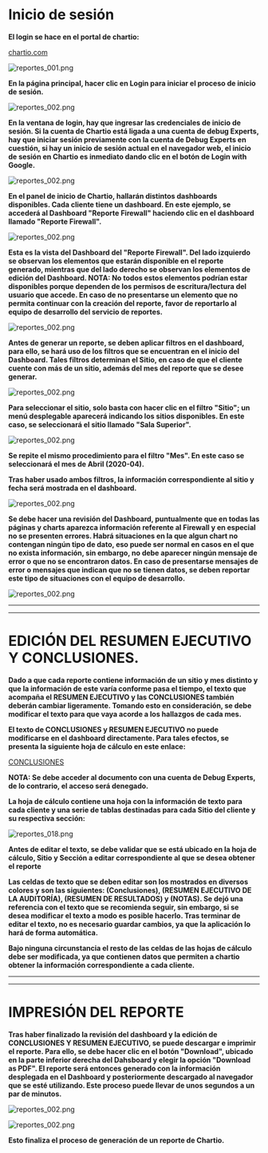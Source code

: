 # __Inicio de sesión__

__El login se hace en el portal de chartio:__

[chartio.com](https://chartio.com)

![reportes_001.png](https://raw.githubusercontent.com/EgaleanaDexperts/services-manual/master/manual/reportes_001.png)

__En la página principal, hacer clic en Login para iniciar el proceso de inicio de sesión.__

![reportes_002.png](https://raw.githubusercontent.com/EgaleanaDexperts/services-manual/master/manual/Images/reportes_002.png)

__En la ventana de login, hay que ingresar las credenciales de inicio de sesión. Si la cuenta de Chartio está ligada a una cuenta de debug Experts, hay que iniciar sesión previamente con la cuenta de Debug Experts en cuestión, si hay un inicio de sesión actual en el navegador web, el inicio de sesión en Chartio es inmediato dando clic en el botón de Login with Google.__

![reportes_002.png](https://raw.githubusercontent.com/EgaleanaDexperts/services-manual/master/manual/Images/reportes_003.png)

__En el panel de inicio de Chartio, hallarán distintos dashboards disponibles. Cada cliente tiene un dashboard. En este ejemplo, se accederá al Dashboard "Reporte Firewall" haciendo clic en el dashboard llamado "Reporte Firewall".__

![reportes_002.png](https://raw.githubusercontent.com/EgaleanaDexperts/services-manual/master/manual/Images/reportes_004.png)

__Esta es la vista del Dashboard del "Reporte Firewall". Del lado izquierdo se observan los elementos que estarán disponible en el reporte generado, mientras que del lado derecho se observan los elementos de edición del Dashboard. NOTA: No todos estos elementos podrían estar disponibles porque dependen de los permisos de escritura/lectura del usuario que accede. En caso de no presentarse un elemento que no permita continuar con la creación del reporte, favor de reportarlo al equipo de desarrollo del servicio de reportes.__

![reportes_002.png](https://raw.githubusercontent.com/EgaleanaDexperts/services-manual/master/manual/Images/reportes_005.png)

__Antes de generar un reporte, se deben aplicar filtros en el dashboard, para ello, se hará uso de los filtros que se encuentran en el inicio del Dashboard. Tales filtros determinan el Sitio, en caso de que el cliente cuente con más de un sitio, además del mes del reporte que se desee generar.__

![reportes_002.png](https://raw.githubusercontent.com/EgaleanaDexperts/services-manual/master/manual/Images/reportes_006.png)

__Para seleccionar el sitio, solo basta con hacer clic en el filtro "Sitio"; un menú desplegable aparecerá indicando los sitios disponibles. En este caso, se seleccionará el sitio llamado "Sala Superior".__

![reportes_002.png](https://raw.githubusercontent.com/EgaleanaDexperts/services-manual/master/manual/Images/reportes_007.png)

__Se repite el mismo procedimiento para el filtro "Mes". En este caso se seleccionará el mes de Abril (2020-04).__

__Tras haber usado ambos filtros, la información correspondiente al sitio y fecha será mostrada en el dashboard.__

![reportes_002.png](https://raw.githubusercontent.com/EgaleanaDexperts/services-manual/master/manual/Images/reportes_008.png)

__Se debe hacer una revisión del Dashboard, puntualmente que en todas las páginas y charts aparezca información referente al Firewall y en especial no se presenten errores. Habrá situaciones en la que algun chart no contengan ningún tipo de dato, eso puede ser normal en casos en el que no exista información, sin embargo, no debe aparecer ningún mensaje de error o que no se encontraron datos. En caso de presentarse mensajes de error o mensajes que indican que no se tienen datos, se deben reportar este tipo de situaciones con el equipo de desarrollo.__

![reportes_002.png](https://raw.githubusercontent.com/EgaleanaDexperts/services-manual/master/manual/Images/reportes_009.png)

__ __
__ __
# __EDICIÓN DEL RESUMEN EJECUTIVO Y CONCLUSIONES.__

__Dado a que cada reporte contiene información de un sitio y mes distinto y que la información de este varía conforme pasa el tiempo, el texto que acompaña el RESUMEN EJECUTIVO y las CONCLUSIONES también deberán cambiar ligeramente. Tomando esto en consideración, se debe modificar el texto para que vaya acorde a los hallazgos de cada mes.__

__El texto de CONCLUSIONES y RESUMEN EJECUTIVO no puede modificarse en el dashboard directamente. Para tales efectos, se presenta la siguiente hoja de cálculo en este enlace:__

[CONCLUSIONES](https://docs.google.com/spreadsheets/d/1E4HEr_s-1gbaDd7df7QIOizUtiawzFQHnOfnTUAmwxw/edit?usp=sharing)

__NOTA: Se debe acceder al documento con una cuenta de Debug Experts, de lo contrario, el acceso será denegado.__

__La hoja de cálculo contiene una hoja con la información de texto para cada cliente y una serie de tablas destinadas para cada Sitio del cliente y su respectiva sección:__

![reportes_018.png](https://raw.githubusercontent.com/EgaleanaDexperts/services-manual/master/manual/Images/reportes_018.png)

__Antes de editar el texto, se debe validar que se está ubicado en la hoja de cálculo, Sitio y Sección a editar correspondiente al que se desea obtener el reporte__

__Las celdas de texto que se deben editar son los mostrados en diversos colores y son las siguientes: (Conclusiones), (RESUMEN EJECUTIVO DE LA AUDITORÍA), (RESUMEN DE RESULTADOS) y (NOTAS). Se dejó una referencia con el texto que se recomienda seguir, sin embargo, si se desea modificar el texto a modo es posible hacerlo. Tras terminar de editar el texto, no es necesario guardar cambios, ya que la aplicación lo hará de forma automática.__

__Bajo ninguna circunstancia el resto de las celdas de las hojas de cálculo debe ser modificada, ya que contienen datos que permiten a chartio obtener la información correspondiente a cada cliente.__


__ __
__ __
# __IMPRESIÓN DEL REPORTE__


__Tras haber finalizado la revisión del dashboard y la edición de CONCLUSIONES Y RESUMEN EJECUTIVO, se puede descargar e imprimir el reporte. Para ello, se debe hacer clic en el botón "Download", ubicado en la parte inferior derecha del Dahsboard y elegir la opción "Download as PDF". El reporte será entonces generado con la información desplegada en el Dashboard y posteriormente descargado al navegador que se esté utilizando. Este proceso puede llevar de unos segundos a un par de minutos.__

![reportes_002.png](https://raw.githubusercontent.com/EgaleanaDexperts/services-manual/master/manual/Images/reportes_010.png)

![reportes_002.png](https://raw.githubusercontent.com/EgaleanaDexperts/services-manual/master/manual/Images/reportes_011.png)

__Esto finaliza el proceso de generación de un reporte de Chartio.__















